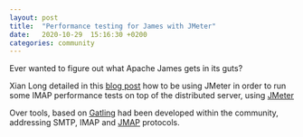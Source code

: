 ```yaml
---
layout: post
title:  "Performance testing for James with JMeter"
date:   2020-10-29  15:16:30 +0200
categories: community
---
```


Ever wanted to figure out what Apache James gets in its guts?

Xian Long detailed in this [blog post][post] how to be using JMeter in order to run some
IMAP performance tests on top of the distributed server, using [JMeter][jmeter]

Over tools, based on [Gatling][gatling] had been developed within the community, addressing SMTP, IMAP and [JMAP][JMAP] protocols.

[post]: https://www.cnblogs.com/hanxianlong/p/13894595.html
[jmeter]: https://jmeter.apache.org/
[gatling]: https://gatling.io/
[JMAP]: https://jmap.io/